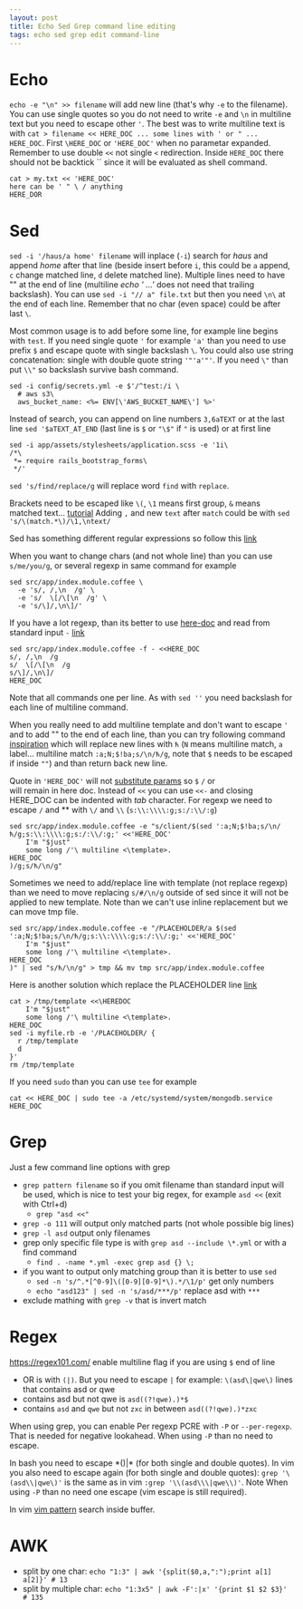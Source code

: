 ```yaml
---
layout: post
title: Echo Sed Grep command line editing
tags: echo sed grep edit command-line
---
```


# Echo

`echo -e "\n" >> filename` will add new line (that's why `-e` to the
filename). You can use single quotes so you do not need to write `-e` and `\n`
in multiline text but you need to escape other `'`. The best was to write
multiline text is with `cat > filename << HERE_DOC ... some lines with ' or "
...  HERE_DOC`. First `\HERE_DOC` or `'HERE_DOC'` when no parametar expanded.
Remember to use double `<<` not single `<` redirection. Inside `HERE_DOC` there
should not be backtick  \`\` since it will be evaluated as shell command.

~~~
cat > my.txt << 'HERE_DOC'
here can be ' " \ / anything
HERE_DOR
~~~

# Sed

`sed -i '/haus/a home' filename` will inplace (`-i`) search for *haus* and
append *home* after that line (beside insert before `i`, this could be `a`
append, `c` change matched line, `d` delete matched line). Multiple lines need
to have "\" at the end of line (multiline *echo ' ...'* does not need that
trailing backslash). You can use `sed -i "// a" file.txt` but then you need
`\n\` at the end of each line.  Remember that no char (even space) could be
after last `\`.

Most common usage is to add before some line, for example line begins with
`test`. If you need single quote `'` for example `'a'` than you need to use
prefix `$` and escape quote with single backslash ` \ `. You could also use
string concatenation: single with double quote string `'"'a'"'`.
If you need `\"` than put `\\"` so backslash survive bash command.

~~~
sed -i config/secrets.yml -e $'/^test:/i \
  # aws s3\
  aws_bucket_name: <%= ENV[\'AWS_BUCKET_NAME\'] %>'
~~~

Instead of search, you can append on line numbers `3,6aTEXT` or at the last line
`sed '$aTEXT_AT_END` (last line is `$` or `"\$"` if `"` is used) or at first
line

~~~
sed -i app/assets/stylesheets/application.scss -e '1i\
/*\
 *= require rails_bootstrap_forms\
 */'
~~~

`sed 's/find/replace/g` will replace word `find` with `replace`.

Brackets need to be escaped like `\(`, `\1` means first group, `&` means matched
text...
[tutorial](http://www.thegeekstuff.com/2009/10/unix-sed-tutorial-advanced-sed-substitution-examples/)
Adding `,` and new `text` after `match` could be with `sed
's/\(match.*\)/\1,\ntext/`

Sed has something different regular expressions so follow this [link](http://www.gnu.org/software/sed/manual/html_node/Regular-Expressions.html)

When you want to change chars (and not whole line) than you can use `s/me/you/g`, or several regexp in same command for example

~~~
sed src/app/index.module.coffee \
  -e 's/, /,\n  /g' \
  -e 's/  \[/\[\n  /g' \
  -e 's/\]/,\n\]/'
~~~


If you have a lot regexp, than its better to use [here-doc](http://tldp.org/LDP/abs/html/here-docs.html)
and read from standard input `-` [link](https://unix.stackexchange.com/questions/45591/using-a-here-doc-for-sed-and-a-file/45592#45592?newreg=39c715cb752f44a9bba9b3f3f74f2015)

~~~
sed src/app/index.module.coffee -f - <<HERE_DOC
s/, /,\n  /g
s/  \[/\[\n  /g
s/\]/,\n\]/
HERE_DOC
~~~

Note that all commands one per line. As with `sed ''` you need backslash for each line of multiline command.

 When you really need to add multiline template
and don't want to escape `'` and to add "\" to the end of each line, than you
can try following command [inspiration](https://stackoverflow.com/questions/26770426/use-sed-in-bash-to-replace-string-with-heredoc/26770678#26770678)
which will replace new lines with `ћ` (`N` means multiline match, `a` label... multiline match `:a;N;$!ba;s/\n/ћ/g`, note that `$` needs to be escaped if inside `""`) and than return back new line.

Quote in `'HERE_DOC'` will not [substitute
params](http://tldp.org/LDP/abs/html/here-docs.html#EX71C) so `$` `/` or \
will remain in here doc. Instead of `<<` you can use `<<-` and closing HERE_DOC
can be indented with *tab* character.  For regexp we need to escape `/` and *\*
with `\/` and `\\` (`s:\\:\\\\:g;s:/:\\/:g`)

~~~
sed src/app/index.module.coffee -e "s/client/$(sed ':a;N;$!ba;s/\n/ћ/g;s:\\:\\\\:g;s:/:\\/:g;' <<'HERE_DOC'
    I'm "$just"
    some long /'\ multiline <\template>.
HERE_DOC
)/g;s/ћ/\n/g"
~~~

Sometimes we need to add/replace line with template (not replace regexp)
than we need to move replacing `s/#/\n/g` outside of sed since it will
not be applied to new template.
Note than we can't use inline replacement but we can move tmp file.

~~~
sed src/app/index.module.coffee -e "/PLACEHOLDER/a $(sed ':a;N;$!ba;s/\n/ћ/g;s:\\:\\\\:g;s:/:\\/:g;' <<'HERE_DOC'
    I'm "$just"
    some long /'\ multiline <\template>.
HERE_DOC
)" | sed "s/ћ/\n/g" > tmp && mv tmp src/app/index.module.coffee
~~~

Here is another solution which replace the PLACEHOLDER line
[link](https://stackoverflow.com/questions/26770426/use-sed-in-bash-to-replace-string-with-heredoc/26770678#26770678)

~~~
cat > /tmp/template <<\HEREDOC
    I'm "$just"
    some long /'\ multiline <\template>.
HERE_DOC
sed -i myfile.rb -e '/PLACEHOLDER/ {
  r /tmp/template
  d
}'
rm /tmp/template
~~~

If you need `sudo` than you can use `tee` for example

~~~
cat << HERE_DOC | sudo tee -a /etc/systemd/system/mongodb.service
HERE_DOC
~~~

# Grep

Just a few command line options with grep

* `grep pattern filename` so if you omit filename than standard input will be
  used, which is nice to test your big regex, for example `asd <<` (exit with
  Ctrl+d)
  * `grep "asd <<"`
* `grep -o 111` will output only matched parts (not whole possible big lines)
* `grep -l asd` output only filenames
* grep only specific file type is with `grep asd --include \*.yml` or with a
  find command
  * `find . -name *.yml -exec grep asd {} \;`
* if you want to output only matching group than it is better to use `sed`
  * `sed -n 's/^.*[^0-9]\([0-9][0-9]*\).*/\1/p'` get only numbers
  * `echo "asd123" | sed -n 's/asd/***/p'` replace asd with `***`
* exclude mathing with `grep -v` that is invert match

# Regex

<https://regex101.com/> enable multiline flag if you are using `$` end of line

* OR is with `(|)`. But you need to escape `|` for example: `\(asd\|qwe\)` lines
that contains asd or qwe
* contains asd but not qwe is `asd((?!qwe).)*$`
* contains `asd` and `qwe` but not `zxc` in between `asd((?!qwe).)*zxc`

When using grep, you can enable Per regexp PCRE with `-P` or `--per-regexp`.
That is needed for negative lookahead.
When using `-P` than no need to escape.

In bash you need to escape *()|\* (for both single and double quotes).
In vim you also need to escape again (for both single and double quotes):
`grep '\(asd\\|qwe\)'` is the same as in vim `:grep '\\(asd\\\|qwe\\)'`. Note
When using `-P` than no need one escape (vim escape is still required).

In vim [vim pattern](http://vimdoc.sourceforge.net/htmldoc/pattern.html) search
inside buffer.


# AWK

* split by one char: `echo "1:3" | awk '{split($0,a,":");print a[1] a[2]}' # 13`
* split by multiple char: `echo "1:3x5" | awk -F':|x' '{print $1 $2 $3}' # 135`
